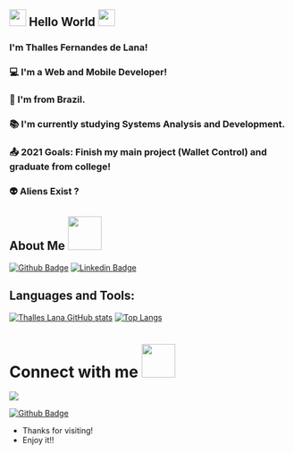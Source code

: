 <!-- Welcome -->
## <img src=https://github.com/TheDudeThatCode/TheDudeThatCode/blob/master/Assets/Hi.gif width="30"> Hello World <img src=https://github.com/TheDudeThatCode/TheDudeThatCode/blob/master/Assets/Earth.gif width="30">

### I'm Thalles Fernandes de Lana!
### 💻 I'm a Web and Mobile Developer!
### 🏡 I'm from Brazil.
### 📚 I'm currently studying Systems Analysis and Development.
### 📤 2021 Goals: Finish my main project (Wallet Control) and graduate from college!
### 👽 Aliens Exist ?

<!-- Sobre mim -->
## About Me <img src=https://github.com/TheDudeThatCode/TheDudeThatCode/blob/master/Assets/Developer.gif width="60">

[![Github Badge](https://img.shields.io/badge/-Github-000?style=flat-square&logo=Github&logoColor=white)](https://github.com/ThallesLana)
[![Linkedin Badge](https://img.shields.io/badge/-LinkedIn-blue?style=flat-square&logo=Linkedin&logoColor=white)](https://www.linkedin.com/in/thalles-lana/)

<!-- Linguagens e Ferramentas -->
## Languages and Tools:
[![Thalles Lana GitHub stats](https://github-readme-stats.vercel.app/api?username=ThallesLana&show_icons=true&theme=synthwave)](https://github.com/anuraghazra/github-readme-stats)
[![Top Langs](https://github-readme-stats.vercel.app/api/top-langs/?username=ThallesLana&layout=compact)](https://github.com/anuraghazra/github-readme-stats)

<!-- Contato -->
# Connect with me <img src=https://github.com/TheDudeThatCode/TheDudeThatCode/blob/master/Assets/Handshake.gif width="60">
[<img src="https://img.shields.io/badge/Gmail-D14836?style=for-the-badge&logo=gmail&logoColor=white">](https://mail.google.com/thalleslana1@gmail.com)

[![Github Badge](https://img.shields.io/badge/-Github-000?style=flat-square&logo=Github&logoColor=white)](https://github.com/ThallesLana)

- Thanks for visiting!
- Enjoy it!!
<!--
**ThallesLana/ThallesLana** is a ✨ _special_ ✨ repository because its `README.md` (this file) appears on your GitHub profile.

Here are some ideas to get you started:

- 🔭 I’m currently working on ...
- 🌱 I’m currently learning ...
- 👯 I’m looking to collaborate on ...
- 🤔 I’m looking for help with ...
- 💬 Ask me about ...
- 📫 How to reach me: ...
- 😄 Pronouns: ...
- ⚡ Fun fact: ...
-->
